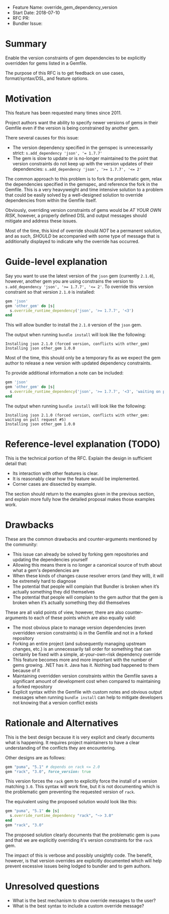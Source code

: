 - Feature Name: override_gem_dependency_version
- Start Date: 2018-07-10
- RFC PR:
- Bundler Issue:

# Summary

Enable the version constraints of gem dependencies to be explicitly overridden for gems listed in a Gemfile.

The purpose of this RFC is to get feedback on use cases, format/syntax/DSL, and feature options.

# Motivation

This feature has been requested many times since 2011.

Project authors want the ability to specify newer versions of gems in their Gemfile even if the version is being constrained by another gem.

There several causes for this issue:
- The version dependency specified in the gemspec is unnecessarily strict: `s.add_dependency 'json', '= 1.7.7'`
- The gem is slow to update or is no-longer maintained to the point that version constraints do not keep up with the version updates of their dependencies: `s.add_dependency 'json', '>= 1.7.7', '<= 2'`

The common approach to this problem is to fork the problematic gem, relax the dependencies specified in the gemspec, and reference the fork in the Gemfile. This is a very heavyweight and time intensive solution to a problem that could be easily solved by a well-designed solution to override dependencies from within the Gemfile itself.

Obviously, overriding version constraints of gems would be *AT YOUR OWN RISK*, however, a properly defined DSL and output messages should mitigate and address these issues.

Most of the time, this kind of override should *NOT* be a permanent solution, and as such, *SHOULD* be accompanied with some type of message that is additionally displayed to indicate why the override has occurred.  

# Guide-level explanation

Say you want to use the latest version of the `json` gem (currently `2.1.0`), however, another gem you are using constrains the version to `s.add_dependency 'json', '>= 1.7.7', '<= 2'`.  To override this version constraint so that version `2.1.0` is installed:

```ruby
gem 'json'
gem 'other_gem' do |s|
  s.override_runtime_dependency('json', '>= 1.7.7', '<3')
end
```

This will allow bundler to install the `2.1.0` version of the `json` gem.

The output when running `bundle install` will look like the following:

```
Installing json 2.1.0 (forced version, conflicts with other_gem)
Installing json other_gem 1.0.0
```

Most of the time, this should only be a temporary fix as we expect the gem author to release a new version with updated dependency constraints.

To provide additional information a note can be included:

```ruby
gem 'json'
gem 'other_gem' do |s|
  s.override_runtime_dependency('json', '>= 1.7.7', '<3', 'waiting on pull request #5')
end
```

The output when running `bundle install` will look like the following:

```
Installing json 2.1.0 (forced version, conflicts with other_gem: waiting on pull request #5)
Installing json other_gem 1.0.0
```

# Reference-level explanation (TODO)

This is the technical portion of the RFC. Explain the design in sufficient detail that:

- Its interaction with other features is clear.
- It is reasonably clear how the feature would be implemented.
- Corner cases are dissected by example.

The section should return to the examples given in the previous section, and explain more fully how the detailed proposal makes those examples work.

# Drawbacks

These are the common drawbacks and counter-arguments mentioned by the community:
* This issue can already be solved by forking gem repositories and updating the dependencies yourself
* Allowing this means there is no longer a canonical source of truth about what a gem's dependencies are
* When these kinds of changes cause resolver errors (and they will), it will be extremely hard to diagnose
* The potential that people will complain that Bundler is broken when it’s actually something they did themselves
* The potential that people will complain to the gem author that the gem is broken when it’s actually something they did themselves

These are all valid points of view, however, there are also counter-arguments to each of these points which are also equally valid:
* The most obvious place to manage version dependencies (even overridden version constraints) is in the Gemfile and not in a forked repository
* Forking an entire project (and subsequently managing upstream changes, etc.) is an unnecessarily tall order for something that can certainly be fixed with a simple, at-your-own-risk dependency override
* This feature becomes more and more important with the number of gems growing. .NET has it. Java has it. Nothing bad happened to them because of it
* Maintaining overridden version constraints within the Gemfile saves a significant amount of development cost when compared to maintaining a forked repository
* Explicit syntax within the Gemfile with custom notes and obvious output messages when running `bundle install` can help to mitigate developers not knowing that a version conflict exists

# Rationale and Alternatives

This is the best design because it is very explicit and clearly documents what is happening.
It requires project maintainers to have a clear understanding of the conflicts they are encountering.

Other designs are as follows:

```ruby
gem "puma", "5.1" # depends on rack <= 2.0
gem "rack", "3.0", force_version: true
```

This version forces the `rack` gem to explicitly force the install of a version matching `3.0`.
This syntax will work fine, but it is not documenting which is the problematic gem preventing the requested version of `rack`.

The equivalent using the proposed solution would look like this:

```ruby
gem "puma", "5.1" do |s|
  s.override_runtime_dependency "rack", "~> 3.0"
end
gem "rack", "3.0"
```

The proposed solution clearly documents that the problematic gem is `puma` and that we are explicitly overriding it's version constraints for the `rack` gem.

The impact of this is verbose and possibly unsightly code.  The benefit, however, is that version overrides are explicitly documented which will help prevent excessive issues being lodged to bundler and to gem authors.

# Unresolved questions

* What is the best mechanism to show override messages to the user?
* What is the best syntax to include a custom override message?
